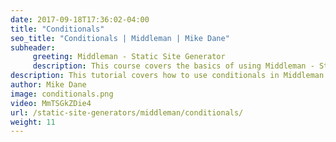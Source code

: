 ```yaml
---
date: 2017-09-18T17:36:02-04:00
title: "Conditionals"
seo_title: "Conditionals | Middleman | Mike Dane"
subheader:
     greeting: Middleman - Static Site Generator
     description: This course covers the basics of using Middleman - Static Site Generator. Work your way through the videos and we'll teach you everything you need to know to create a professional and scalable website or blog!
description: This tutorial covers how to use conditionals in Middleman -  Static Site Generator.
author: Mike Dane
image: conditionals.png
video: MmTSGkZDie4
url: /static-site-generators/middleman/conditionals/
weight: 11
---
```

